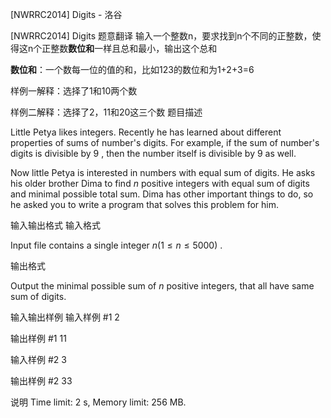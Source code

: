 



[NWRRC2014] Digits - 洛谷














[NWRRC2014] Digits
题意翻译
输入一个整数n，要求找到n个不同的正整数，使得这n个正整数**数位和**一样且总和最小，输出这个总和  
**数位和**：一个数每一位的值的和，比如123的数位和为1+2+3=6  

样例一解释：选择了1和10两个数  
样例二解释：选择了2，11和20这三个数
题目描述


Little Petya likes integers. Recently he has learned about different properties of sums of number's digits. For example, if the sum of number's digits is divisible by $9$ , then the number itself is divisible by $9$ as well.

Now little Petya is interested in numbers with equal sum of digits. He asks his older brother Dima to find $n$ positive integers with equal sum of digits and minimal possible total sum. Dima has other important things to do, so he asked you to write a program that solves this problem for him.


输入输出格式
输入格式



Input file contains a single integer $n (1 \le n \le 5000)$ .


输出格式



Output the minimal possible sum of $n$ positive integers, that all have same sum of digits.


输入输出样例
输入样例 #1
2

输出样例 #1
11

输入样例 #2
3

输出样例 #2
33

说明
Time limit: 2 s, Memory limit: 256 MB. 








